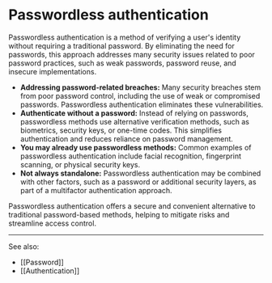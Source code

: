 
# Passwordless authentication

Passwordless authentication is a method of verifying a user's identity without requiring a traditional password. By eliminating the need for passwords, this approach addresses many security issues related to poor password practices, such as weak passwords, password reuse, and insecure implementations.

- **Addressing password-related breaches:** Many security breaches stem from poor password control, including the use of weak or compromised passwords. Passwordless authentication eliminates these vulnerabilities.
- **Authenticate without a password:** Instead of relying on passwords, passwordless methods use alternative verification methods, such as biometrics, security keys, or one-time codes. This simplifies authentication and reduces reliance on password management.
- **You may already use passwordless methods:** Common examples of passwordless authentication include facial recognition, fingerprint scanning, or physical security keys.
- **Not always standalone:** Passwordless authentication may be combined with other factors, such as a password or additional security layers, as part of a multifactor authentication approach.

Passwordless authentication offers a secure and convenient alternative to traditional password-based methods, helping to mitigate risks and streamline access control.

---

See also:

- [[Password]]
- [[Authentication]]


